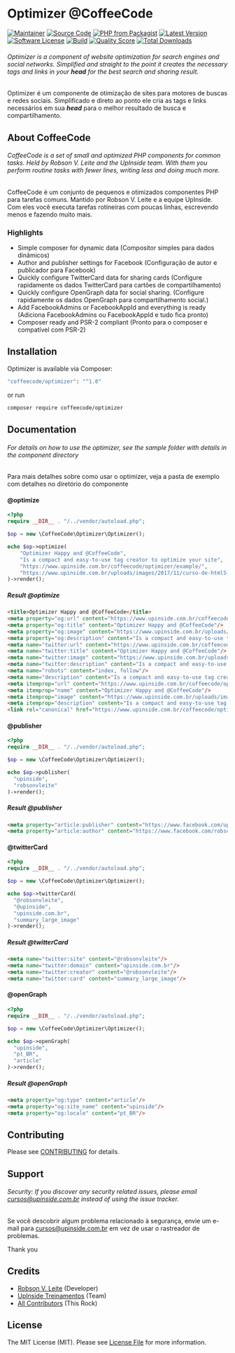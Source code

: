 # Optimizer @CoffeeCode

[![Maintainer](http://img.shields.io/badge/maintainer-@robsonvleite-blue.svg?style=flat-square)](https://twitter.com/robsonvleite)
[![Source Code](http://img.shields.io/badge/source-coffeecode/optimizer-blue.svg?style=flat-square)](https://github.com/robsonvleite/optimizer)
[![PHP from Packagist](https://img.shields.io/packagist/php-v/coffeecode/optimizer.svg?style=flat-square)](https://packagist.org/packages/coffeecode/paginator)
[![Latest Version](https://img.shields.io/github/release/robsonvleite/optimizer.svg?style=flat-square)](https://github.com/robsonvleite/optimizer/releases)
[![Software License](https://img.shields.io/badge/license-MIT-brightgreen.svg?style=flat-square)](LICENSE)
[![Build](https://img.shields.io/scrutinizer/build/g/robsonvleite/optimizer.svg?style=flat-square)](https://scrutinizer-ci.com/g/robsonvleite/optimizer)
[![Quality Score](https://img.shields.io/scrutinizer/g/robsonvleite/optimizer.svg?style=flat-square)](https://scrutinizer-ci.com/g/robsonvleite/optimizer)
[![Total Downloads](https://img.shields.io/packagist/dt/coffeecode/optimizer.svg?style=flat-square)](https://packagist.org/packages/coffeecode/optimizer)

###### Optimizer is a component of website optimization for search engines and social networks. Simplified and straight to the point it creates the necessary tags and links in your ***head*** for the best search and sharing result.

Optimizer é um componente de otimização de sites para motores de buscas e redes sociais. Simplificado e direto ao ponto ele cria as tags e links necessários em sua ***head*** para o melhor resultado de busca e compartilhamento.

## About CoffeeCode

###### CoffeeCode is a set of small and optimized PHP components for common tasks. Held by Robson V. Leite and the UpInside team. With them you perform routine tasks with fewer lines, writing less and doing much more.

CoffeeCode é um conjunto de pequenos e otimizados componentes PHP para tarefas comuns. Mantido por Robson V. Leite e a equipe UpInside. Com eles você executa tarefas rotineiras com poucas linhas, escrevendo menos e fazendo muito mais.

### Highlights

- Simple composer for dynamic data (Compositor simples para dados dinâmicos)
- Author and publisher settings for Facebook (Configuração de autor e publicador para Facebook)
- Quickly configure TwitterCard data for sharing cards (Configure rapidamente os dados TwitterCard para cartões de compartilhamento)
- Quickly configure OpenGraph data for social sharing. (Configure rapidamente os dados OpenGraph para compartilhamento social.)
- Add FacebookAdmins or FacebookAppId and everything is ready (Adiciona FacebookAdmins ou FacebookAppId e tudo fica pronto)
- Composer ready and PSR-2 compliant (Pronto para o composer e compatível com PSR-2)

## Installation

Optimizer is available via Composer:

```bash
"coffeecode/optimizer": "^1.0"
```

or run

```bash
composer require coffeecode/optimizer
```

## Documentation

###### For details on how to use the optimizer, see the sample folder with details in the component directory

Para mais detalhes sobre como usar o optimizer, veja a pasta de exemplo com detalhes no diretório do componente

#### @optimize

```php
<?php
require __DIR__ . "/../vendor/autoload.php";

$op = new \CoffeeCode\Optimizer\Optimizer();

echo $op->optimize(
    "Optimizer Happy and @CoffeeCode",
    "Is a compact and easy-to-use tag creator to optimize your site",
    "https://www.upinside.com.br/coffeecode/optimizer/example/",
    "https://www.upinside.com.br/uploads/images/2017/11/curso-de-html5-preparando-ambiente-de-trabalho-aula-02-1511276983.jpg"
)->render();
```

##### Result @optimize

````html
<title>Optimizer Happy and @CoffeeCode</title>
<meta property="og:url" content="https://www.upinside.com.br/coffeecode/optimizer/example/"/>
<meta property="og:title" content="Optimizer Happy and @CoffeeCode"/>
<meta property="og:image" content="https://www.upinside.com.br/uploads/images/2017/11/curso-de-html5-preparando-ambiente-de-trabalho-aula-02-1511276983.jpg"/>
<meta property="og:description" content="Is a compact and easy-to-use tag creator to optimize your site"/>
<meta name="twitter:url" content="https://www.upinside.com.br/coffeecode/optimizer/example/"/>
<meta name="twitter:title" content="Optimizer Happy and @CoffeeCode"/>
<meta name="twitter:image" content="https://www.upinside.com.br/uploads/images/2017/11/curso-de-html5-preparando-ambiente-de-trabalho-aula-02-1511276983.jpg"/>
<meta name="twitter:description" content="Is a compact and easy-to-use tag creator to optimize your site"/>
<meta name="robots" content="index, follow"/>
<meta name="description" content="Is a compact and easy-to-use tag creator to optimize your site"/>
<meta itemprop="url" content="https://www.upinside.com.br/coffeecode/optimizer/example/"/>
<meta itemprop="name" content="Optimizer Happy and @CoffeeCode"/>
<meta itemprop="image" content="https://www.upinside.com.br/uploads/images/2017/11/curso-de-html5-preparando-ambiente-de-trabalho-aula-02-1511276983.jpg"/>
<meta itemprop="description" content="Is a compact and easy-to-use tag creator to optimize your site"/>
<link rel="canonical" href="https://www.upinside.com.br/coffeecode/optimizer/example/"/>
````

#### @publisher

```php
<?php
require __DIR__ . "/../vendor/autoload.php";

$op = new \CoffeeCode\Optimizer\Optimizer();

echo $op->publisher(
  "upinside",
  "robsonvleite"
)->render();
```

##### Result @publisher

````html
<meta property="article:publisher" content="https://www.facebook.com/upinside"/>
<meta property="article:author" content="https://www.facebook.com/robsonvleite"/>
````

#### @twitterCard

```php
<?php
require __DIR__ . "/../vendor/autoload.php";

$op = new \CoffeeCode\Optimizer\Optimizer();

echo $op->twitterCard(
  "@robsonvleite",
  "@upinside",
  "upinside.com.br",
  "summary_large_image"
)->render();
```

##### Result @twitterCard

````html
<meta name="twitter:site" content="@robsonvleite"/>
<meta name="twitter:domain" content="upinside.com.br"/>
<meta name="twitter:creator" content="@robsonvleite"/>
<meta name="twitter:card" content="summary_large_image"/>
````

#### @openGraph

```php
<?php
require __DIR__ . "/../vendor/autoload.php";

$op = new \CoffeeCode\Optimizer\Optimizer();

echo $op->openGraph(
  "upinside",
  "pt_BR",
  "article"
)->render();
```

##### Result @openGraph

````html
<meta property="og:type" content="article"/>
<meta property="og:site_name" content="upinside"/>
<meta property="og:locale" content="pt_BR"/>
````

## Contributing

Please see [CONTRIBUTING](https://github.com/robsonvleite/optimizer/blob/master/CONTRIBUTING.md) for details.

## Support

###### Security: If you discover any security related issues, please email cursos@upinside.com.br instead of using the issue tracker.

Se você descobrir algum problema relacionado à segurança, envie um e-mail para cursos@upinside.com.br em vez de usar o rastreador de problemas.

Thank you

## Credits

- [Robson V. Leite](https://github.com/robsonvleite) (Developer)
- [UpInside Treinamentos](https://github.com/upinside) (Team)
- [All Contributors](https://github.com/robsonvleite/optimizer/contributors) (This Rock)

## License

The MIT License (MIT). Please see [License File](https://github.com/robsonvleite/optimizer/blob/master/LICENSE) for more information.
